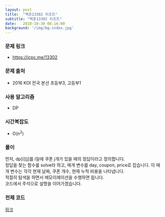 ```yaml
---
layout: post
title:  "백준13302 리조트"
subtitle: "백준13302 리조트"
date:   2018-10-30 08:16:00
background: '/img/bg-index.jpg'
---
```


### 문제 링크
* https://icpc.me/13302

### 문제 출처
* 2016 KOI 전국 본선 초등부3, 고등부1

### 사용 알고리즘
* DP

### 시간복잡도
* O(n<sup>2</sup>)

### 풀이
먼저, dp[i][j]를 i일에 쿠폰 j개가 있을 때의 정답이라고 정의합니다.<br>
정답을 찾는 함수를 solve라 하고, 매개 변수를 day, coupon, price로 잡습니다. 이 매개 변수는 각각 현재 날짜, 쿠폰 개수, 현재 누적 비용을 나타냅니다.<br>
적절히 탐색을 하면서 메모이제이션을 수행하면 됩니다.<br>
코드에서 주석으로 설명을 이어가겠습니다.

### 전체 코드
<a href = "https://github.com/justiceHui/BOJ/blob/master/KOI_Final/13302.cpp">링크</a>

